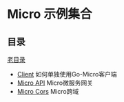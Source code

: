 # Micro 示例集合

## 目录

[老目录](./README.OLD.md)

- [Client](./client) 如何单独使用Go-Micro客户端
- [Micro API](./micro-api) Micro微服务网关
- [Micro Cors](./micro-cors) Micro跨域

